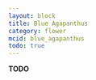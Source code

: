 ```yaml
---
layout: block
title: Blue Agapanthus
category: flower
mcid: blue_agapanthus
todo: true
---
```



**TODO**
